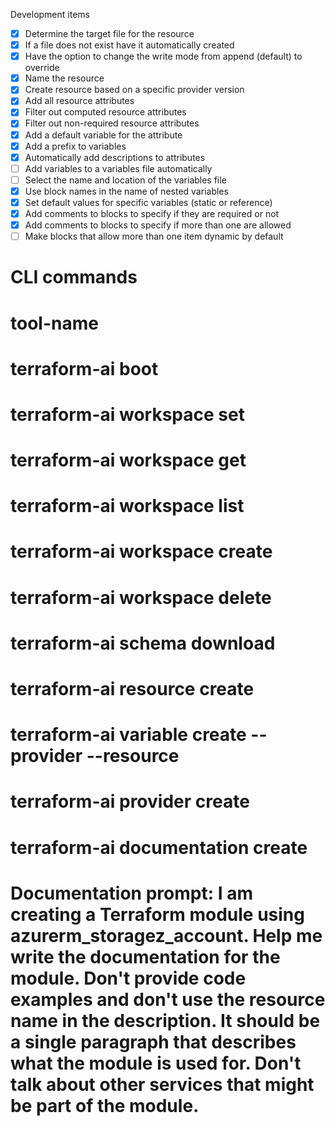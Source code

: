 Development items

- [x] Determine the target file for the resource
- [x] If a file does not exist have it automatically created
- [x] Have the option to change the write mode from append (default) to override
- [x] Name the resource
- [x] Create resource based on a specific provider version
- [x] Add all resource attributes
- [x] Filter out computed resource attributes
- [x] Filter out non-required resource attributes
- [x] Add a default variable for the attribute
- [x] Add a prefix to variables
- [x] Automatically add descriptions to attributes
- [ ] Add variables to a variables file automatically
- [ ] Select the name and location of the variables file
- [x] Use block names in the name of nested variables
- [x] Set default values for specific variables (static or reference)
- [x] Add comments to blocks to specify if they are required or not
- [x] Add comments to blocks to specify if more than one are allowed
- [ ] Make blocks that allow more than one item dynamic by default

# CLI commands
# tool-name 

# terraform-ai boot
# terraform-ai workspace set
# terraform-ai workspace get
# terraform-ai workspace list
# terraform-ai workspace create
# terraform-ai workspace delete
# terraform-ai schema download
# terraform-ai resource create
# terraform-ai variable create --provider --resource
# terraform-ai provider create
# terraform-ai documentation create

# Documentation prompt: I am creating a Terraform module using azurerm_storagez_account.  Help me write the documentation for the module.  Don't provide code examples and don't use the resource name in the description.  It should be a single paragraph that describes what the module is used for.  Don't talk about other services that might be part of the module.